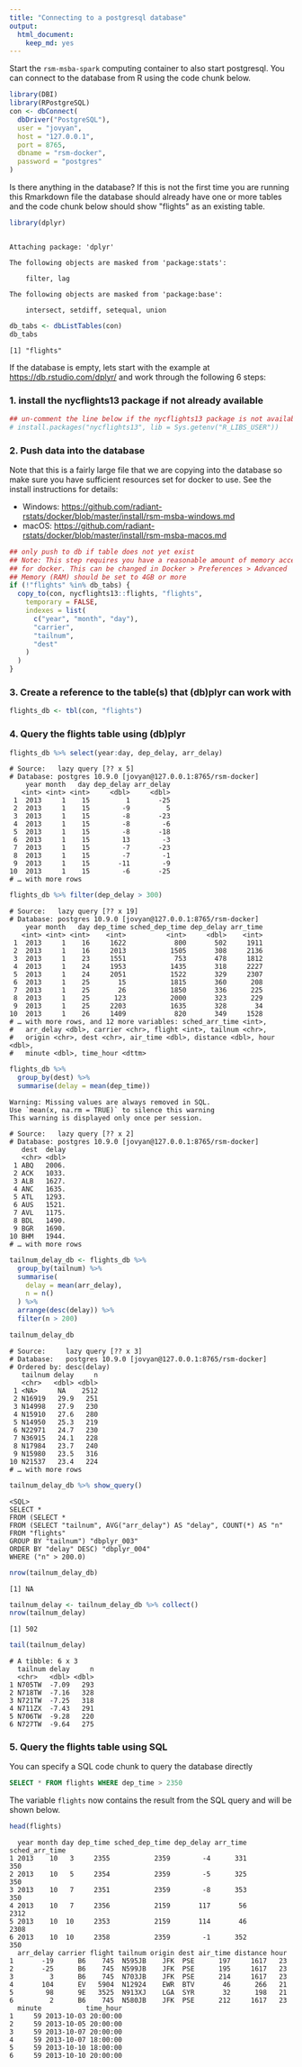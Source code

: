 ```yaml
---
title: "Connecting to a postgresql database"
output: 
  html_document: 
    keep_md: yes
---
```




Start the `rsm-msba-spark` computing container to also start postgresql. You can connect to the database from R using the code chunk below.


```r
library(DBI)
library(RPostgreSQL)
con <- dbConnect(
  dbDriver("PostgreSQL"),
  user = "jovyan", 
  host = "127.0.0.1",
  port = 8765,
  dbname = "rsm-docker",
  password = "postgres"
)
```

Is there anything in the database? If this is not the first time you are running this Rmarkdown file the database should already have one or more tables and the code chunk below should show "flights" as an existing table.


```r
library(dplyr)
```

```

Attaching package: 'dplyr'
```

```
The following objects are masked from 'package:stats':

    filter, lag
```

```
The following objects are masked from 'package:base':

    intersect, setdiff, setequal, union
```

```r
db_tabs <- dbListTables(con)
db_tabs
```

```
[1] "flights"
```

If the database is empty, lets start with the example at <a href="https://db.rstudio.com/dplyr/" target="_blank">https://db.rstudio.com/dplyr/</a> and work through the following 6 steps:

### 1. install the nycflights13 package if not already available


```r
## un-comment the line below if the nycflights13 package is not available0
# install.packages("nycflights13", lib = Sys.getenv("R_LIBS_USER"))
```

### 2. Push data into the database 

Note that this is a fairly large file that we are copying into the database so make sure you have sufficient resources set for docker to use. See the install instructions for details:

* Windows: <a href="https://github.com/radiant-rstats/docker/blob/master/install/rsm-msba-windows.md" target="_blank">
https://github.com/radiant-rstats/docker/blob/master/install/rsm-msba-windows.md</a>
* macOS: <a href="https://github.com/radiant-rstats/docker/blob/master/install/rsm-msba-macos.md" target="_blank"> https://github.com/radiant-rstats/docker/blob/master/install/rsm-msba-macos.md</a>


```r
## only push to db if table does not yet exist
## Note: This step requires you have a reasonable amount of memory accessible 
## for docker. This can be changed in Docker > Preferences > Advanced 
## Memory (RAM) should be set to 4GB or more
if (!"flights" %in% db_tabs) {
  copy_to(con, nycflights13::flights, "flights",
    temporary = FALSE,
    indexes = list(
      c("year", "month", "day"),
      "carrier",
      "tailnum",
      "dest"
    )
  )
}
```

### 3. Create a reference to the table(s) that (db)plyr can work with


```r
flights_db <- tbl(con, "flights")
```

### 4. Query the flights table using (db)plyr


```r
flights_db %>% select(year:day, dep_delay, arr_delay)
```

```
# Source:   lazy query [?? x 5]
# Database: postgres 10.9.0 [jovyan@127.0.0.1:8765/rsm-docker]
    year month   day dep_delay arr_delay
   <int> <int> <int>     <dbl>     <dbl>
 1  2013     1    15         1       -25
 2  2013     1    15        -9         5
 3  2013     1    15        -8       -23
 4  2013     1    15        -8        -6
 5  2013     1    15        -8       -18
 6  2013     1    15        13        -3
 7  2013     1    15        -7       -23
 8  2013     1    15        -7        -1
 9  2013     1    15       -11        -9
10  2013     1    15        -6       -25
# … with more rows
```

```r
flights_db %>% filter(dep_delay > 300)
```

```
# Source:   lazy query [?? x 19]
# Database: postgres 10.9.0 [jovyan@127.0.0.1:8765/rsm-docker]
    year month   day dep_time sched_dep_time dep_delay arr_time
   <int> <int> <int>    <int>          <int>     <dbl>    <int>
 1  2013     1    16     1622            800       502     1911
 2  2013     1    16     2013           1505       308     2136
 3  2013     1    23     1551            753       478     1812
 4  2013     1    24     1953           1435       318     2227
 5  2013     1    24     2051           1522       329     2307
 6  2013     1    25       15           1815       360      208
 7  2013     1    25       26           1850       336      225
 8  2013     1    25      123           2000       323      229
 9  2013     1    25     2203           1635       328       34
10  2013     1    26     1409            820       349     1528
# … with more rows, and 12 more variables: sched_arr_time <int>,
#   arr_delay <dbl>, carrier <chr>, flight <int>, tailnum <chr>,
#   origin <chr>, dest <chr>, air_time <dbl>, distance <dbl>, hour <dbl>,
#   minute <dbl>, time_hour <dttm>
```

```r
flights_db %>%
  group_by(dest) %>%
  summarise(delay = mean(dep_time))
```

```
Warning: Missing values are always removed in SQL.
Use `mean(x, na.rm = TRUE)` to silence this warning
This warning is displayed only once per session.
```

```
# Source:   lazy query [?? x 2]
# Database: postgres 10.9.0 [jovyan@127.0.0.1:8765/rsm-docker]
   dest  delay
   <chr> <dbl>
 1 ABQ   2006.
 2 ACK   1033.
 3 ALB   1627.
 4 ANC   1635.
 5 ATL   1293.
 6 AUS   1521.
 7 AVL   1175.
 8 BDL   1490.
 9 BGR   1690.
10 BHM   1944.
# … with more rows
```

```r
tailnum_delay_db <- flights_db %>% 
  group_by(tailnum) %>%
  summarise(
    delay = mean(arr_delay),
    n = n()
  ) %>% 
  arrange(desc(delay)) %>%
  filter(n > 200)

tailnum_delay_db
```

```
# Source:     lazy query [?? x 3]
# Database:   postgres 10.9.0 [jovyan@127.0.0.1:8765/rsm-docker]
# Ordered by: desc(delay)
   tailnum delay     n
   <chr>   <dbl> <dbl>
 1 <NA>     NA    2512
 2 N16919   29.9   251
 3 N14998   27.9   230
 4 N15910   27.6   280
 5 N14950   25.3   219
 6 N22971   24.7   230
 7 N36915   24.1   228
 8 N17984   23.7   240
 9 N15980   23.5   316
10 N21537   23.4   224
# … with more rows
```

```r
tailnum_delay_db %>% show_query()
```

```
<SQL>
SELECT *
FROM (SELECT *
FROM (SELECT "tailnum", AVG("arr_delay") AS "delay", COUNT(*) AS "n"
FROM "flights"
GROUP BY "tailnum") "dbplyr_003"
ORDER BY "delay" DESC) "dbplyr_004"
WHERE ("n" > 200.0)
```

```r
nrow(tailnum_delay_db)
```

```
[1] NA
```

```r
tailnum_delay <- tailnum_delay_db %>% collect()
nrow(tailnum_delay)
```

```
[1] 502
```

```r
tail(tailnum_delay)
```

```
# A tibble: 6 x 3
  tailnum delay     n
  <chr>   <dbl> <dbl>
1 N705TW  -7.09   293
2 N718TW  -7.16   328
3 N721TW  -7.25   318
4 N711ZX  -7.43   291
5 N706TW  -9.28   220
6 N727TW  -9.64   275
```

### 5. Query the flights table using SQL

You can specify a SQL code chunk to query the database directly


```sql
SELECT * FROM flights WHERE dep_time > 2350
```

The variable `flights` now contains the result from the SQL query and will be shown below.


```r
head(flights)
```

```
  year month day dep_time sched_dep_time dep_delay arr_time sched_arr_time
1 2013    10   3     2355           2359        -4      331            350
2 2013    10   5     2354           2359        -5      325            350
3 2013    10   7     2351           2359        -8      353            350
4 2013    10   7     2356           2159       117       56           2312
5 2013    10  10     2353           2159       114       46           2308
6 2013    10  10     2358           2359        -1      352            350
  arr_delay carrier flight tailnum origin dest air_time distance hour
1       -19      B6    745  N595JB    JFK  PSE      197     1617   23
2       -25      B6    745  N599JB    JFK  PSE      195     1617   23
3         3      B6    745  N703JB    JFK  PSE      214     1617   23
4       104      EV   5904  N12924    EWR  BTV       46      266   21
5        98      9E   3525  N913XJ    LGA  SYR       32      198   21
6         2      B6    745  N580JB    JFK  PSE      212     1617   23
  minute           time_hour
1     59 2013-10-03 20:00:00
2     59 2013-10-05 20:00:00
3     59 2013-10-07 20:00:00
4     59 2013-10-07 18:00:00
5     59 2013-10-10 18:00:00
6     59 2013-10-10 20:00:00
```
